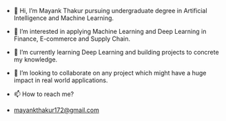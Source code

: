 - 👋 Hi, I’m Mayank Thakur pursuing undergraduate degree in Artificial Intelligence and Machine Learning.

   
- 👀 I’m interested in applying Machine Learning and Deep Learning in Finance, E-commerce and Supply Chain.

- 🌱 I’m currently learning Deep Learning and building projects to concrete my knowledge.

- 💞️ I’m looking to collaborate on any project which might have a huge impact in real world applications.

- 📫 How to reach me?
- mayankthakur172@gmail.com

<!---
mayank2130/mayank2130 is a ✨ special ✨ repository because its `README.md` (this file) appears on your GitHub profile.
You can click the Preview link to take a look at your changes.
--->
